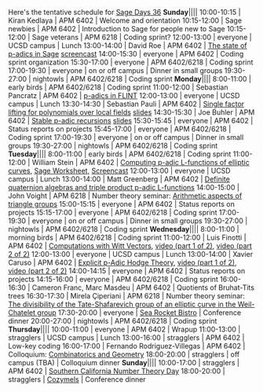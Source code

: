 
Here's the tentative schedule for <a href="/padicSageDays">Sage Days 36</a> 
**Sunday**||||
 10:00-10:15  |  Kiran Kedlaya  |  APM 6402          |  Welcome and orientation 
 10:15-12:00  |  Sage newbies   |  APM 6402          |  Introduction to Sage for people new to Sage 
 10:15-12:00  |  Sage veterans  |  APM 6218          |  Coding sprint? 
 12:00-13:00  |  everyone       |  UCSD campus       |  Lunch 
 13:00-14:00  |  David Roe      |  APM 6402          |  <a href="/padicSageDays/Abstracts#Roe">The state of p-adics in Sage</a> <a class="http" href="http://youtu.be/BZLSNfAPCfo">screencast</a> 
 14:00-15:30  |  everyone       |  APM 6402          |  Coding sprint organization 
 15:30-17:00  |  everyone       |  APM 6402/6218     |  Coding sprint 
 17:00-19:30  |  everyone       |  on or off campus  |  Dinner in small groups 
 19:30-27:00  |  nightowls      |  APM 6402/6218     |  Coding sprint 
**Monday**||||
 8:00-11:00   |  early birds  |  APM 6402/6218     |  Coding sprint 
 11:00-12:00  |  Sebastian Pancratz  |  APM 6402     |  <a href="/padicSageDays/Abstracts#Pancratz">p-adics in FLINT</a> 
 12:00-13:00  |  everyone       |  UCSD campus       |  Lunch 
 13:30-14:30  |  Sebastian Pauli  |  APM 6402        |  <a href="/padicSageDays/Abstracts#Pauli">Single factor lifting for polynomials over local fields</a> <a href="padicSageDays/Schedule/pauli-sagedays-36.pdf">slides</a>
 14:30-15:30  |  Joe Buhler     |  APM 6402          |  <a href="/padicSageDays/Abstracts#Buhler">Stable p-adic recursions</a> <a href="padicSageDays/Schedule/padicrobbins.pdf">slides</a>
 15:30-15:45  |  everyone       |  APM 6402          |  Status reports on projects 
 15:45-17:00  |  everyone       |  APM 6402/6218     |  Coding sprint 
 17:00-19:30  |  everyone       |  on or off campus  |  Dinner in small groups 
 19:30-27:00  |  nightowls      |  APM 6402/6218     |  Coding sprint 
**Tuesday**||||
 8:00-11:00   |  early birds    |  APM 6402/6218     |  Coding sprint 
 11:00-12:00  |  William Stein  |  APM 6402          |  <a href="/padicSageDays/Abstracts#Stein">Computing p-adic L-functions of elliptic curves</a>, <a class="http" href="http://sagenb.org/home/pub/4354/">Sage Worksheet</a>, <a class="http" href="http://youtu.be/P4EGHE-Owmk">Screencast</a>
 12:00-13:00  |  everyone       |  UCSD campus       |  Lunch 
 13:00-14:00  |  Matt Greenberg  |  APM 6402         |  <a href="/padicSageDays/Abstracts#Greenberg">Definite quaternion algebras and triple product p-adic L-functions</a> 
 14:00-15:00  |  John Voight    |  APM 6218          |  Number theory seminar: <a href="/padicSageDays/Abstracts#Voight">Arithmetic aspects of triangle groups</a> 
 15:00-15:15  |  everyone       |  APM 6402          |  Status reports on projects 
 15:15-17:00  |  everyone       |  APM 6402/6218     |  Coding sprint 
 17:00-19:30  |  everyone       |  on or off campus  |  Dinner in small groups 
 19:30-27:00  |  nightowls      |  APM 6402/6218     |  Coding sprint 
**Wednesday**||||
 8:00-11:00   |  morning birds  |  APM 6402/6218     |  Coding sprint 
 11:00-12:00  |  Luis Finotti   |  APM 6402          |  <a href="/padicSageDays/Abstracts#Finotti">Computations with Witt Vectors</a>, <a class="http" href="http://youtu.be/639OaobfSjo">video (part 1 of 2)</a>, <a class="http" href="http://youtu.be/GX7m7Ad6O6s">video (part 2 of 2)</a> 
 12:00-13:00  |  everyone       |  UCSD campus       |  Lunch 
 13:00-14:00  |  Xavier Caruso  |  APM 6402          |  <a href="/padicSageDays/Abstracts#Caruso">Explicit p-Adic Hodge Theory</a>, <a class="http" href="http://youtu.be/f5swukPlM-Y">video (part 1 of 2)</a>, <a class="http" href="http://youtu.be/eDGJN41A-G4">video (part 2 of 2)</a>
 14:00-14:15  |  everyone       |  APM 6402          |  Status reports on projects 
 14:15-16:00  |  everyone       |  APM 6402/6218     |  Coding sprint 
 16:00-16:30  |  Cameron Franc, Marc Masdeu    |  APM 6402          |  Quotients of Bruhat-Tits trees 
 16:30-17:30  |  Mirela Çiperiani  |  APM 6218       |  Number theory seminar: <a href="/padicSageDays/Abstracts#Ciperiani">The divisibility of the Tate-Shafarevich group of an elliptic curve in the Weil-Chatelet group</a> 
 17:30-20:00  |  everyone       |  <a class="http" href="http://www.searocketbistro.com">Sea Rocket Bistro</a>  |  Conference dinner 
 20:00-27:00  |  nightowls      |  APM 6402/6218     |  Coding sprint 
**Thursday**||||
 10:00-11:00  |  everyone       |  APM 6402          |  Wrapup 
 11:00-13:00  |  stragglers     |  UCSD campus       |  Lunch 
 13:00-16:00  |  stragglers     |  APM 6402          |  Low-key coding 
 16:00-17:00  |  Fernando Rodriguez-Villegas  |  APM 6402  |  Colloquium: <a href="/padicSageDays/Abstracts#RodriguezVillegas">Combinatorics and Geometry</a> 
 18:00-20:00  |  stragglers     |  off campus (TBA)  |  Colloquium dinner 
**Sunday**||||
 10:00-17:00  |  stragglers     |  APM 6402          |  <a class="http" href="http://www.math.ucsd.edu/~scntd/2012/">Southern California Number Theory Day</a> 
 18:00-20:00  |  stragglers     |  <a class="http" href="http://www.cozymels.com/">Cozymels</a>  |  Conference dinner 
